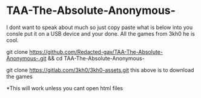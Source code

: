 # TAA-The-Absolute-Anonymous-

I dont want to speak about much so just copy paste what is below into you consle put it on a USB device and your done. All the games from 3kh0 he is cool.


git clone https://github.com/Redacted-gav/TAA-The-Absolute-Anonymous-.git && cd TAA-The-Absolute-Anonymous-

git clone https://gitlab.com/3kh0/3kh0-assets.git
this above is to download the games

*This will work unless you cant open html files

